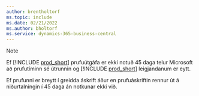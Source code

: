 ```yaml
---
author: brentholtorf
ms.topic: include
ms.date: 02/21/2022
ms.author: bholtorf
ms.service: dynamics-365-business-central
---
```

> [!NOTE]
> Ef [!INCLUDE [prod_short](prod_short.md)] prufuútgáfa er ekki notuð 45 daga telur Microsoft að prufutíminn sé útrunnin og [!INCLUDE [prod_short](prod_short.md)] leigjandanum er eytt.
>
> Ef prufunni er breytt í greidda áskrift áður en prufuáskriftin rennur út á niðurtalningin í 45 daga án notkunar ekki við.
